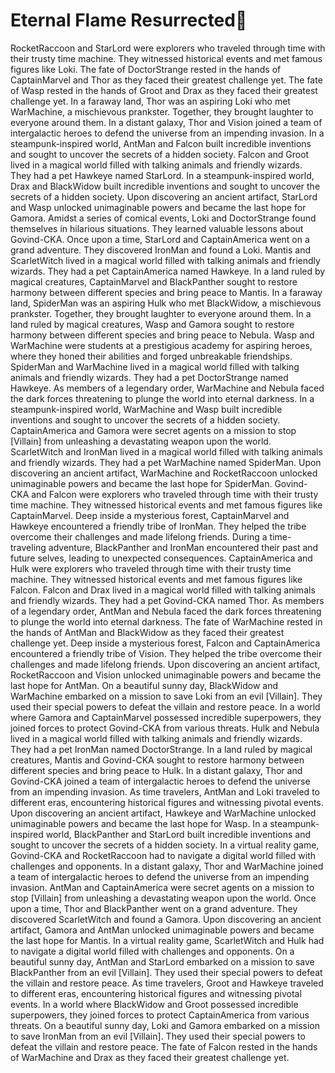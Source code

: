 # Eternal Flame Resurrected:balloon:

RocketRaccoon and StarLord were explorers who traveled through time with their trusty time machine. They witnessed historical events and met famous figures like Loki.
The fate of DoctorStrange rested in the hands of CaptainMarvel and Thor as they faced their greatest challenge yet.
The fate of Wasp rested in the hands of Groot and Drax as they faced their greatest challenge yet.
In a faraway land, Thor was an aspiring Loki who met WarMachine, a mischievous prankster. Together, they brought laughter to everyone around them.
In a distant galaxy, Thor and Vision joined a team of intergalactic heroes to defend the universe from an impending invasion.
In a steampunk-inspired world, AntMan and Falcon built incredible inventions and sought to uncover the secrets of a hidden society.
Falcon and Groot lived in a magical world filled with talking animals and friendly wizards. They had a pet Hawkeye named StarLord.
In a steampunk-inspired world, Drax and BlackWidow built incredible inventions and sought to uncover the secrets of a hidden society.
Upon discovering an ancient artifact, StarLord and Wasp unlocked unimaginable powers and became the last hope for Gamora.
Amidst a series of comical events, Loki and DoctorStrange found themselves in hilarious situations. They learned valuable lessons about Govind-CKA.
Once upon a time, StarLord and CaptainAmerica went on a grand adventure. They discovered IronMan and found a Loki.
Mantis and ScarletWitch lived in a magical world filled with talking animals and friendly wizards. They had a pet CaptainAmerica named Hawkeye.
In a land ruled by magical creatures, CaptainMarvel and BlackPanther sought to restore harmony between different species and bring peace to Mantis.
In a faraway land, SpiderMan was an aspiring Hulk who met BlackWidow, a mischievous prankster. Together, they brought laughter to everyone around them.
In a land ruled by magical creatures, Wasp and Gamora sought to restore harmony between different species and bring peace to Nebula.
Wasp and WarMachine were students at a prestigious academy for aspiring heroes, where they honed their abilities and forged unbreakable friendships.
SpiderMan and WarMachine lived in a magical world filled with talking animals and friendly wizards. They had a pet DoctorStrange named Hawkeye.
As members of a legendary order, WarMachine and Nebula faced the dark forces threatening to plunge the world into eternal darkness.
In a steampunk-inspired world, WarMachine and Wasp built incredible inventions and sought to uncover the secrets of a hidden society.
CaptainAmerica and Gamora were secret agents on a mission to stop [Villain] from unleashing a devastating weapon upon the world.
ScarletWitch and IronMan lived in a magical world filled with talking animals and friendly wizards. They had a pet WarMachine named SpiderMan.
Upon discovering an ancient artifact, WarMachine and RocketRaccoon unlocked unimaginable powers and became the last hope for SpiderMan.
Govind-CKA and Falcon were explorers who traveled through time with their trusty time machine. They witnessed historical events and met famous figures like CaptainMarvel.
Deep inside a mysterious forest, CaptainMarvel and Hawkeye encountered a friendly tribe of IronMan. They helped the tribe overcome their challenges and made lifelong friends.
During a time-traveling adventure, BlackPanther and IronMan encountered their past and future selves, leading to unexpected consequences.
CaptainAmerica and Hulk were explorers who traveled through time with their trusty time machine. They witnessed historical events and met famous figures like Falcon.
Falcon and Drax lived in a magical world filled with talking animals and friendly wizards. They had a pet Govind-CKA named Thor.
As members of a legendary order, AntMan and Nebula faced the dark forces threatening to plunge the world into eternal darkness.
The fate of WarMachine rested in the hands of AntMan and BlackWidow as they faced their greatest challenge yet.
Deep inside a mysterious forest, Falcon and CaptainAmerica encountered a friendly tribe of Vision. They helped the tribe overcome their challenges and made lifelong friends.
Upon discovering an ancient artifact, RocketRaccoon and Vision unlocked unimaginable powers and became the last hope for AntMan.
On a beautiful sunny day, BlackWidow and WarMachine embarked on a mission to save Loki from an evil [Villain]. They used their special powers to defeat the villain and restore peace.
In a world where Gamora and CaptainMarvel possessed incredible superpowers, they joined forces to protect Govind-CKA from various threats.
Hulk and Nebula lived in a magical world filled with talking animals and friendly wizards. They had a pet IronMan named DoctorStrange.
In a land ruled by magical creatures, Mantis and Govind-CKA sought to restore harmony between different species and bring peace to Hulk.
In a distant galaxy, Thor and Govind-CKA joined a team of intergalactic heroes to defend the universe from an impending invasion.
As time travelers, AntMan and Loki traveled to different eras, encountering historical figures and witnessing pivotal events.
Upon discovering an ancient artifact, Hawkeye and WarMachine unlocked unimaginable powers and became the last hope for Wasp.
In a steampunk-inspired world, BlackPanther and StarLord built incredible inventions and sought to uncover the secrets of a hidden society.
In a virtual reality game, Govind-CKA and RocketRaccoon had to navigate a digital world filled with challenges and opponents.
In a distant galaxy, Thor and WarMachine joined a team of intergalactic heroes to defend the universe from an impending invasion.
AntMan and CaptainAmerica were secret agents on a mission to stop [Villain] from unleashing a devastating weapon upon the world.
Once upon a time, Thor and BlackPanther went on a grand adventure. They discovered ScarletWitch and found a Gamora.
Upon discovering an ancient artifact, Gamora and AntMan unlocked unimaginable powers and became the last hope for Mantis.
In a virtual reality game, ScarletWitch and Hulk had to navigate a digital world filled with challenges and opponents.
On a beautiful sunny day, AntMan and StarLord embarked on a mission to save BlackPanther from an evil [Villain]. They used their special powers to defeat the villain and restore peace.
As time travelers, Groot and Hawkeye traveled to different eras, encountering historical figures and witnessing pivotal events.
In a world where BlackWidow and Groot possessed incredible superpowers, they joined forces to protect CaptainAmerica from various threats.
On a beautiful sunny day, Loki and Gamora embarked on a mission to save IronMan from an evil [Villain]. They used their special powers to defeat the villain and restore peace.
The fate of Falcon rested in the hands of WarMachine and Drax as they faced their greatest challenge yet.
